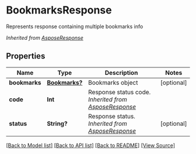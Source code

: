 ﻿# BookmarksResponse
Represents response containing multiple bookmarks info

*Inherited from [AsposeResponse](AsposeResponse.md)*
## Properties
Name | Type | Description | Notes
------------ | ------------- | ------------- | -------------
**bookmarks** | [**Bookmarks?**](Bookmarks.md) | Bookmarks object | [optional]
**code** | **Int** | Response status code.<br />*Inherited from [AsposeResponse](AsposeResponse.md)* | 
**status** | **String?** | Response status.<br />*Inherited from [AsposeResponse](AsposeResponse.md)* | [optional]

[[Back to Model list]](../README.md#documentation-for-models) [[Back to API list]](../README.md#documentation-for-api-endpoints) [[Back to README]](../README.md) [[View Source]](../AsposePdfCloud/Models/BookmarksResponse.swift)

